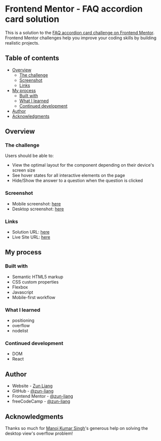 # Frontend Mentor - FAQ accordion card solution

This is a solution to the [FAQ accordion card challenge on Frontend Mentor](https://www.frontendmentor.io/challenges/faq-accordion-card-XlyjD0Oam). Frontend Mentor challenges help you improve your coding skills by building realistic projects. 

## Table of contents

- [Overview](#overview)
  - [The challenge](#the-challenge)
  - [Screenshot](#screenshot)
  - [Links](#links)
- [My process](#my-process)
  - [Built with](#built-with)
  - [What I learned](#what-i-learned)
  - [Continued development](#continued-development)
- [Author](#author)
- [Acknowledgments](#acknowledgments)

## Overview

### The challenge

Users should be able to:

- View the optimal layout for the component depending on their device's screen size
- See hover states for all interactive elements on the page
- Hide/Show the answer to a question when the question is clicked

### Screenshot

- Mobile screenshot: [here](./screenshots/screenshot-mobile.png)
- Desktop screenshot: [here](./screenshots/screenshot-desktop.png)

### Links

- Solution URL: [here](https://www.frontendmentor.io/solutions/faqaccordioncard-using-html-css-and-javascript-A3eaqmaPbk)
- Live Site URL: [here](https://zun-liang.github.io/faq-accordion-card-main/)

## My process

### Built with

- Semantic HTML5 markup
- CSS custom properties
- Flexbox
- Javascript
- Mobile-first workflow

### What I learned

- positioning
- overflow
- nodelist

### Continued development

- DOM
- React

## Author

- Website - [Zun Liang](https://zunldev.com/)
- GitHub - [@zun-liang](https://github.com/zun-liang)
- Frontend Mentor - [@zun-liang](https://www.frontendmentor.io/profile/zun-liang)
- freeCodeCamp - [@zun-liang](https://www.freecodecamp.org/zun-liang)

## Acknowledgments

  Thanks so much for [Manoj Kumar Singh](https://www.frontendmentor.io/profile/dev-mksingh)'s generous help on solving the desktop view's overflow problem!